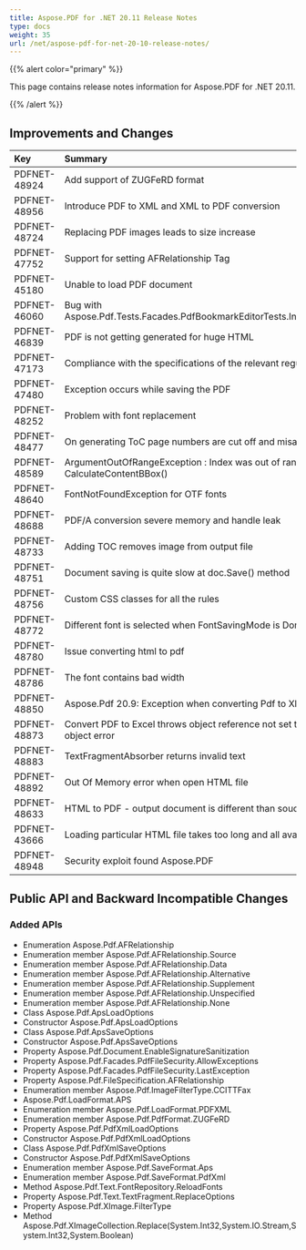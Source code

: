 ```yaml
---
title: Aspose.PDF for .NET 20.11 Release Notes
type: docs
weight: 35
url: /net/aspose-pdf-for-net-20-10-release-notes/
---
```


{{% alert color="primary" %}}

This page contains release notes information for Aspose.PDF for .NET 20.11.

{{% /alert %}}
## **Improvements and Changes**

|**Key**|**Summary**|**Category**|
| :- | :- | :- |
|PDFNET-48924|Add support of ZUGFeRD format|New Feature|
|PDFNET-48956|Introduce PDF to XML and XML to PDF conversion|New Feature|
|PDFNET-48724|Replacing PDF images leads to size increase|Enhancement|
|PDFNET-47752|Support for setting AFRelationship Tag|Enhancement|
|PDFNET-45180|Unable to load PDF document|Bug|
|PDFNET-46060|Bug with Aspose.Pdf.Tests.Facades.PdfBookmarkEditorTests.InsertLastChildBookmark|Bug|
|PDFNET-46839|PDF is not getting generated for huge HTML|Bug|
|PDFNET-47173|Compliance with the specifications of the relevant regulatory bodies|Bug|
|PDFNET-47480|Exception occurs while saving the PDF|Bug|
|PDFNET-48252|Problem with font replacement|Bug|
|PDFNET-48477|On generating ToC page numbers are cut off and misaligned|Bug|
|PDFNET-48589|ArgumentOutOfRangeException : Index was out of range on CalculateContentBBox()|Bug|
|PDFNET-48640|FontNotFoundException for OTF fonts|Bug|
|PDFNET-48688|PDF/A conversion severe memory and handle leak|Bug|
|PDFNET-48733|Adding TOC removes image from output file|Bug|
|PDFNET-48751|Document saving is quite slow at doc.Save() method|Bug|
|PDFNET-48756|Custom CSS classes for all the rules|Bug|
|PDFNET-48772|Different font is selected when FontSavingMode is DontSave|Bug|
|PDFNET-48780|Issue converting html to pdf|Bug|
|PDFNET-48786|The font contains bad width|Bug|
|PDFNET-48850|Aspose.Pdf 20.9: Exception when converting Pdf to Xlsx|Bug|
|PDFNET-48873|Convert PDF to Excel throws object reference not set to an instance of an object error|Bug|
|PDFNET-48883|TextFragmentAbsorber returns invalid text|Bug|
|PDFNET-48892|Out Of Memory error when open HTML file|Bug|
|PDFNET-48633|HTML to PDF - output document is different than souce HTML|Bug|
|PDFNET-43666|Loading particular HTML file takes too long and all available memory|Bug|
|PDFNET-48948|Security exploit found Aspose.PDF|Bug|

## Public API and Backward Incompatible Changes ##

### Added APIs ###
* Enumeration Aspose.Pdf.AFRelationship
* Enumeration member Aspose.Pdf.AFRelationship.Source
* Enumeration member Aspose.Pdf.AFRelationship.Data
* Enumeration member Aspose.Pdf.AFRelationship.Alternative
* Enumeration member Aspose.Pdf.AFRelationship.Supplement
* Enumeration member Aspose.Pdf.AFRelationship.Unspecified
* Enumeration member Aspose.Pdf.AFRelationship.None
* Class Aspose.Pdf.ApsLoadOptions
* Constructor Aspose.Pdf.ApsLoadOptions
* Class Aspose.Pdf.ApsSaveOptions
* Constructor Aspose.Pdf.ApsSaveOptions
* Property Aspose.Pdf.Document.EnableSignatureSanitization
* Property Aspose.Pdf.Facades.PdfFileSecurity.AllowExceptions
* Property Aspose.Pdf.Facades.PdfFileSecurity.LastException
* Property Aspose.Pdf.FileSpecification.AFRelationship
* Enumeration member Aspose.Pdf.ImageFilterType.CCITTFax
* Aspose.Pdf.LoadFormat.APS
* Enumeration member Aspose.Pdf.LoadFormat.PDFXML
* Enumeration member Aspose.Pdf.PdfFormat.ZUGFeRD
* Property Aspose.Pdf.PdfXmlLoadOptions
* Constructor Aspose.Pdf.PdfXmlLoadOptions
* Class Aspose.Pdf.PdfXmlSaveOptions
* Constructor Aspose.Pdf.PdfXmlSaveOptions
* Enumeration member Aspose.Pdf.SaveFormat.Aps
* Enumeration member Aspose.Pdf.SaveFormat.PdfXml
* Method Aspose.Pdf.Text.FontRepository.ReloadFonts
* Property Aspose.Pdf.Text.TextFragment.ReplaceOptions
* Property Aspose.Pdf.XImage.FilterType
* Method Aspose.Pdf.XImageCollection.Replace(System.Int32,System.IO.Stream,System.Int32,System.Boolean)